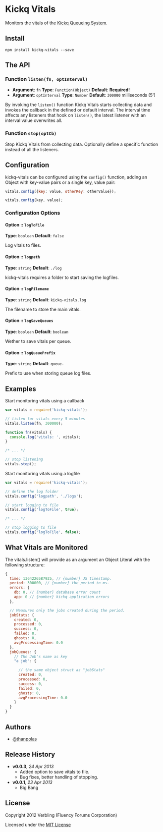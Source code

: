 # Kickq Vitals

Monitors the vitals of the [Kickq Queueing System][kickq].

## Install

```shell
npm install kickq-vitals --save
```


## The API

### Function `listen(fn, optInterval)`

* **Argument**: `fn` **Type**: `Function(Object)` **Default**: **Required!**
* **Argument**: `optInterval` **Type**: `Number` **Default**: `300000` milliseconds (5')

By invoking the `listen()` function Kickq Vitals starts collecting data and invokes the callback in the defined or default interval. The interval time affects any listeners that hook on `listen()`, the latest listener with an interval value overwrites all.

### Function `stop(optCb)`

Stop Kickq Vitals from collecting data. Optionally define a specific function instead of all the listeners.

## Configuration

kickq-vitals can be configured using the `config()` function, adding an Object with key-value pairs or a single key, value pair:

```js
vitals.config({key: value, otherKey: otherValue});

vitals.config(key, value);
```

### Configuration Options

#### Option :: `logToFile`

**Type**: `boolean` **Default**: `false`

Log vitals to files.

#### Option :: `logpath`

**Type**: `string` **Default**: `./log`

kickq-vitals requires a folder to start saving the logfiles.

#### Option :: `logFilename`

**Type**: `string` **Default**: `kickq-vitals.log`

The filename to store the main vitals.

#### Option :: `logSaveQueues`

**Type**: `boolean` **Default**: `boolean`

Wether to save vitals per queue.

#### Option :: `logQueuePrefix`

**Type**: `string` **Default**: `queue-`

Prefix to use when storing queue log files.

## Examples

Start monitoring vitals using a callback

```js
var vitals = require('kickq-vitals');

// listen for vitals every 5 minutes
vitals.listen(fn, 300000);

function fn(vitals) {
  console.log('vitals: ', vitals);
}

/* ... */

// stop listening
vitals.stop();
```

Start monitoring vitals using a logfile

```js
var vitals = require('kickq-vitals');

// define the log folder
vitals.config('logpath', './logs');

// start logging to file
vitals.config('logToFile', true);

/* ... */

// stop logging to file
vitals.config('logToFile', false);
```


## What Vitals are Monitored

The vitals.listen() will provide as an argument an Object Literal with the following structure:

```js
{
  time: 1364226587925, // {number} JS timestamp.
  period: 300000, // {number} the period in ms.
  errors: {
    db: 0, // {number} database error count
    app: 0 // {number} kickq application errors
  },

  // Measures only the jobs created during the period.
  jobStats: {
    created: 0,
    processed: 0,
    success: 0,
    failed: 0,
    ghosts: 0,
    avgProcessingTime: 0.0
  },
  jobQueues: {
    // The Job's name as key
    "a job": {

      // the same object struct as "jobStats"
      created: 0,
      processed: 0,
      success: 0,
      failed: 0,
      ghosts: 0,
      avgProcessingTime: 0.0
    }
  }
}
```


## Authors

* [@thanpolas][thanpolas]

## Release History
- **v0.0.3**, *24 Apr 2013*
  - Added option to save vitals to file.
  - Bug fixes, better handling of stopping.
- **v0.0.1**, *23 Apr 2013*
  - Big Bang

## License
Copyright 2012 Verbling (Fluency Forums Corporation)

Licensed under the [MIT License](LICENSE-MIT)

[grunt]: http://gruntjs.com/
[Getting Started]: https://github.com/gruntjs/grunt/wiki/Getting-started
[Gruntfile]: https://github.com/gruntjs/grunt/wiki/Sample-Gruntfile "Grunt's Gruntfile.js"
[grunt-replace]: https://github.com/erickrdch/grunt-string-replace "Grunt string replace"
[grunt-S3]: https://github.com/pifantastic/grunt-s3 "grunt-s3 task"
[thanpolas]: https://github.com/thanpolas "Thanasis Polychronakis"
[kickq]: https://github.com/verbling/kickq "Kickq Queueing System"
